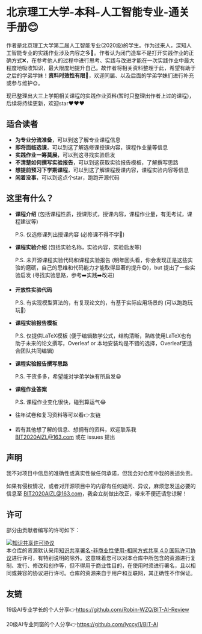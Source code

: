 # 北京理工大学-本科-人工智能专业-通关手册😊

作者是北京理工大学第二届人工智能专业(2020级)的学生。作为过来人，深知人工智能专业的实践作业涉及内容之多🚀。作者认为闭门造车不是打开实践作业的正确方式❌，在参考他人的过程中进行思考、实践与改进才能在一次实践作业中最大程度地吸收知识，最大限度地提升自己。故作者将相关资料整理于此，希望有助于之后的学弟学妹！**资料时效性有限**👀，欢迎同届、以及后面的学弟学妹们进行补充或参与维护🌞。

现已整理出大三上学期相关课程的实践作业资料(暂时只整理出作者上过的课程)，后续将持续更新，欢迎star❤️❤️❤️

## 适合读者

- **为专业分流准备**，可以到这了解专业课程信息
- **即将面临选课**，可以到这了解选修课授课内容，课程作业量等信息
- **实践作业一筹莫展**，可以到这寻找实验启发
- **不清楚如何撰写实验报告**，可以到这获取实验报告模板，了解撰写思路
- **想提前预习下学期课程**，可以到这了解课程授课内容，课程实验内容等信息
- **闲着没事**，可以到这点个star，跑跑开源代码

## 这里有什么？
- **课程介绍** (包括课程性质，授课形式，授课内容，课程作业量，有无考试，课程建议等)

  P.S. 仅选修课列出授课内容 (必修课不得不学👻)

- **课程实验介绍** (包括实验名称，实验内容，实验启发等)

  P.S. 未开源课程实验代码和课程实验报告 (明年回头看，你会发现正是这些实验的磨砺，自己的思维和代码能力才能取得显著的提升😋)，but 提出了一些实验启发 (寻找实验思路，参考➡️实践➡️改进)

- **开放性实验代码**

  P.S. 有实现模型算法的，有复现论文的，有基于实际应用场景的 (可以跑跑玩玩🍕)

- **课程实验报告模板**

  P.S. 仅提供LaTeX模板 (便于编辑数学公式，结构清晰，熟练使用LaTeX也有助于未来的论文撰写，Overleaf or 本地安装均是不错的选择，Overleaf更适合团队共同编辑)

- **课程实验报告撰写思路** 

  P.S. 干货多多，希望能对学弟学妹有所启发😀

- **课程作业答案**

  P.S. 课程作业变化很快，碰到算运气😂

- 往年试卷和复习资料等可以看👉友链

- 若有其他想了解的信息、想拥有的资料，欢迎联系我 BIT2020AIZL@163.com 或在 issues 提出

## 声明
我不对项目中信息的准确性或真实性做任何承诺，但我会对仓库中我的表述负责。

如果有侵权情况，或者对开源项目中的内容有任何疑问、异议，麻烦您发送必要的信息至 BIT2020AIZL@163.com，我会立刻做出改正，带来不便还请您谅解！

## 许可
部分由贡献者编写的许可如下：

<a rel="license" href="http://creativecommons.org/licenses/by-nc-sa/4.0/"><img alt="知识共享许可协议" style="border-width:0" src="https://i.creativecommons.org/l/by-nc-sa/4.0/88x31.png" /></a><br />本仓库的资源默认采用<a rel="license" href="http://creativecommons.org/licenses/by-nc-sa/4.0/deed.zh">知识共享署名-非商业性使用-相同方式共享 4.0 国际许可协议</a>进行许可，有特别说明的除外。这意味着您可以对本仓库中所包含的资源进行复制、发行、修改和创作等，但不得用于商业性目的，在使用时须进行署名，且以相同或兼容的协议进行许可。仓库的资源来自于用户和互联网，其正确性不作保证。

## 友链
19级AI专业学长的个人分享👉https://github.com/Robin-WZQ/BIT-AI-Review

20级AI专业同窗的个人分享👉https://github.com/lyccyl1/BIT-AI
